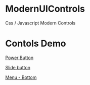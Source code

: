 # ModernUIControls
 Css / Javascript Modern Controls 


# Contols Demo 
[Power Button](https://htmlpreview.github.io/?https://github.com/kamrahul/ModernUIControls/blob/main/OnOffButton.html)

[Slide button](https://htmlpreview.github.io/?https://github.com/kamrahul/ModernUIControls/blob/main/SlideButton.html)


[Menu - Bottom](https://htmlpreview.github.io/?https://github.com/kamrahul/ModernUIControls/blob/main/MenuBar.html)